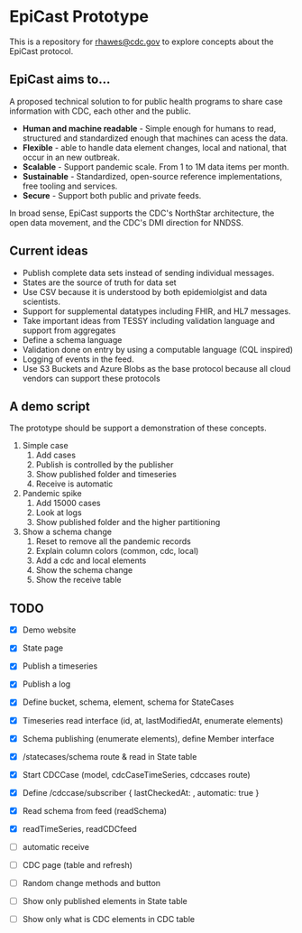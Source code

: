 # EpiCast Prototype

This is a repository for rhawes@cdc.gov to explore concepts about the EpiCast protocol.

## EpiCast aims to...
A proposed technical solution to for public health programs to share case information with CDC, each other and the public.

* **Human and machine readable** - Simple enough for humans to read, structured and standardized enough that machines can acess the data.
* **Flexible** - able to handle data element changes, local and national, that occur in an new outbreak.
* **Scalable** - Support pandemic scale. From 1 to 1M data items per month.
* **Sustainable** - Standardized, open-source reference implementations, free tooling and services.
* **Secure** - Support both public and private feeds.

In broad sense, EpiCast supports the CDC's NorthStar architecture, the open data movement, and the CDC's DMI direction for NNDSS.

## Current ideas

* Publish complete data sets instead of sending individual messages.
* States are the source of truth for data set
* Use CSV because it is understood by both epidemiolgist and data scientists.
* Support for supplemental datatypes including FHIR, and HL7 messages.
* Take important ideas from TESSY including validation language and support from aggregates
* Define a schema language
* Validation done on entry by using a computable language (CQL inspired)
* Logging of events in the feed.
* Use S3 Buckets and Azure Blobs as the base protocol because all cloud vendors can support these protocols

## A demo script
The prototype should be support a demonstration of these concepts.

1. Simple case
    1. Add cases
    2. Publish is controlled by the publisher
    3. Show published folder and timeseries
    4. Receive is automatic
2. Pandemic spike
    1. Add 15000 cases
    2. Look at logs
    6. Show published folder and the higher partitioning
3. Show a schema change
    1. Reset to remove all the pandemic records
    2. Explain column colors (common, cdc, local)
    3. Add a cdc and local elements
    3. Show the schema change
    3. Show the receive table

## TODO
- [x] Demo website
- [x] State page
- [x] Publish a timeseries
- [x] Publish a log
- [x] Define bucket, schema, element, schema for StateCases
- [x] Timeseries read interface (id, at, lastModifiedAt, enumerate elements)
- [x] Schema publishing (enumerate elements), define Member interface
- [x] /statecases/schema route & read in State table
- [x] Start CDCCase (model, cdcCaseTimeSeries, cdccases route)
- [x] Define /cdccase/subscriber { lastCheckedAt: , automatic: true }
- [x] Read schema from feed (readSchema)
- [x] readTimeSeries, readCDCfeed
- [ ] automatic receive
- [ ] CDC page (table and refresh)
- [ ] Random change methods and button
- [ ] Show only published elements in State table
- [ ] Show only what is CDC elements in CDC table



